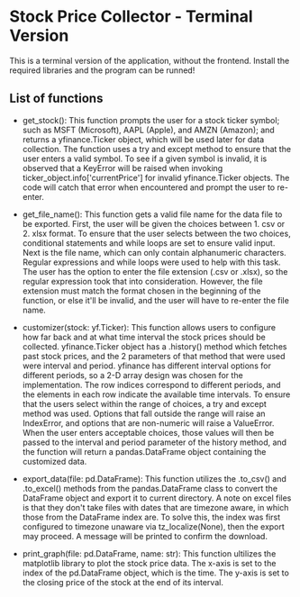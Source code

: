 # Stock Price Collector - Terminal Version
This is a terminal version of the application, without the frontend. Install the required libraries and the program can be runned!

## List of functions
- get_stock(): 
This function prompts the user for a stock ticker symbol; such as MSFT (Microsoft), AAPL (Apple), and AMZN (Amazon); and returns a yfinance.Ticker object, which will be used later for data collection. The function uses a try and except method to ensure that the user enters a valid symbol. To see if a given symbol is invalid, it is observed that a KeyError will be raised when invoking ticker_object.info['currentPrice'] for invalid yfinance.Ticker objects. The code will catch that error when encountered and prompt the user to re-enter.

- get_file_name(): 
This function gets a valid file name for the data file to be exported. First, the user will be given the choices between 1. csv or 2. xlsx format. To ensure that the user selects between the two choices, conditional statements and while loops are set to ensure valid input. Next is the file name, which can only contain alphanumeric characters. Regular expressions and while loops were used to help with this task. The user has the option to enter the file extension (.csv or .xlsx), so the regular expression took that into consideration. However, the file extension must match the format chosen in the beginning of the function, or else it'll be invalid, and the user will have to re-enter the file name. 

- customizer(stock: yf.Ticker): 
This function allows users to configure how far back and at what time interval the stock prices should be collected. yfinance.Ticker object has a .history() method which fetches past stock prices, and the 2 parameters of that method that were used were interval and period. yfinance has different interval options for different periods, so a 2-D array design was chosen for the implementation. The row indices correspond to different periods, and the elements in each row indicate the available time intervals. To ensure that the users select within the range of choices, a try and except method was used. Options that fall outside the range will raise an IndexError, and options that are non-numeric will raise a ValueError. When the user enters acceptable choices, those values will then be passed to the interval and period parameter of the history method, and the function will return a pandas.DataFrame object containing the customized data.

- export_data(file: pd.DataFrame): 
This function utilizes the .to_csv() and .to_excel() methods from the pandas.DataFrame class to convert the DataFrame object and export it to current directory. A note on excel files is that they don't take files with dates that are timezone aware, in which those from the DataFrame index are. To solve this, the index was first configured to timezone unaware via tz_localize(None), then the export may proceed. A message will be printed to confirm the download. 

- print_graph(file: pd.DataFrame, name: str): 
This function ultilizes the matplotlib library to plot the stock price data. The x-axis is set to the index of the pd.DataFrame object, which is the time. The y-axis is set to the closing price of the stock at the end of its interval.
